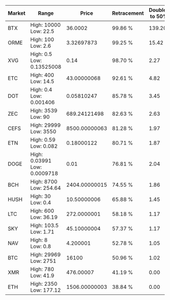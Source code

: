 | Market | Range | Price| Retracement | Doubles to 50% |
| --- | --- | --- | --- | --- |
| BTX | High: 10000<br />Low: 22.5 | 36.0002 | 99.86 % | 139.20 |
| ORME | High: 100<br />Low: 2.6 | 3.32697873 | 99.25 % | 15.42 |
| XVG | High: 0.5<br />Low: 0.13525008 | 0.14 | 98.70 % | 2.27 |
| ETC | High: 400<br />Low: 14.5 | 43.00000068 | 92.61 % | 4.82 |
| DOT | High: 0.4<br />Low: 0.001406 | 0.05810247 | 85.78 % | 3.45 |
| ZEC | High: 3539<br />Low: 90 | 689.24121498 | 82.63 % | 2.63 |
| CEFS | High: 29999<br />Low: 3550 | 8500.00000063 | 81.28 % | 1.97 |
| ETN | High: 0.59<br />Low: 0.082 | 0.18000122 | 80.71 % | 1.87 |
| DOGE | High: 0.03991<br />Low: 0.0009718 | 0.01 | 76.81 % | 2.04 |
| BCH | High: 8700<br />Low: 254.64 | 2404.00000015 | 74.55 % | 1.86 |
| HUSH | High: 30<br />Low: 0.4 | 10.50000006 | 65.88 % | 1.45 |
| LTC | High: 600<br />Low: 36.19 | 272.0000001 | 58.18 % | 1.17 |
| SKY | High: 103.5<br />Low: 1.71 | 45.10000004 | 57.37 % | 1.17 |
| NAV | High: 8<br />Low: 0.8 | 4.200001 | 52.78 % | 1.05 |
| BTC | High: 29969<br />Low: 2751 | 16100 | 50.96 % | 1.02 |
| XMR | High: 780<br />Low: 41.9 | 476.00007 | 41.19 % | 0.00 |
| ETH | High: 2350<br />Low: 177.12 | 1506.00000003 | 38.84 % | 0.00 |
